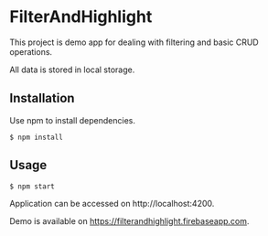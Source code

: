 # FilterAndHighlight

This project is demo app for dealing with filtering and basic CRUD operations.

All data is stored in local storage.

## Installation

Use npm to install dependencies.

```
$ npm install
```

## Usage

```
$ npm start
```

Application can be accessed on http://localhost:4200.

Demo is available on https://filterandhighlight.firebaseapp.com.
